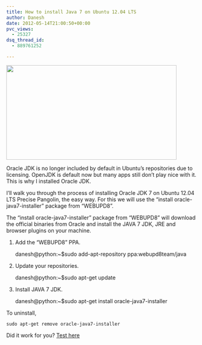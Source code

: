 ```yaml
---
title: How to install Java 7 on Ubuntu 12.04 LTS
author: Danesh
date: 2012-05-14T21:00:50+00:00
pvc_views:
  - 25327
dsq_thread_id:
  - 889761252

---
```

[<img loading="lazy" class="alignnone size-medium wp-image-2471" title="Java-7-install-check" src="/wp-content/uploads/2012/05/Java-7-install-check-450x249.png" alt="" width="450" height="249" srcset="/wp-content/uploads/2012/05/Java-7-install-check-450x249.png 450w, /wp-content/uploads/2012/05/Java-7-install-check.png 503w" sizes="(max-width: 450px) 100vw, 450px" />][1]

Oracle JDK is no longer included by default in Ubuntu&#8217;s repositories due to licensing. OpenJDK is default now but many apps still don&#8217;t play nice with it. This is why I installed Oracle JDK.

I&#8217;ll walk you through the process of installing Oracle JDK 7 on Ubuntu 12.04 LTS Precise Pangolin, the easy way. For this we will use the &#8220;install oracle-java7-installer&#8221; package from &#8220;WEBUPD8&#8221;.

The &#8220;install oracle-java7-installer&#8221; package from &#8220;WEBUPD8&#8221; will download the official binaries from Oracle and install the JAVA 7 JDK, JRE and browser plugins on your machine.

1. Add the &#8220;WEBUPD8&#8221; PPA.

    danesh@python:~$sudo add-apt-repository ppa:webupd8team/java 

2. Update your repositories.

    danesh@python:~$sudo apt-get update 

3. Install JAVA 7 JDK.

    danesh@python:~$sudo apt-get install oracle-java7-installer

To uninstall,

    sudo apt-get remove oracle-java7-installer

Did it work for you? [Test here][2]

 [1]: /wp-content/uploads/2012/05/Java-7-install-check.png
 [2]: http://www.java.com/en/download/testjava.jsp "Test your Java install"